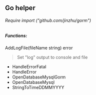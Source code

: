 ## Go helper

###### Require import ("github.com/jinzhu/gorm")


##### Functions:

AddLogFile(fileName string) error
> Set "log" output to console and file

* HandleErrorFatal
* HandleError
* OpenDatabaseMysqlGorm
* OpenDatabaseMysql
* StringToTimeDDMMYYYY
